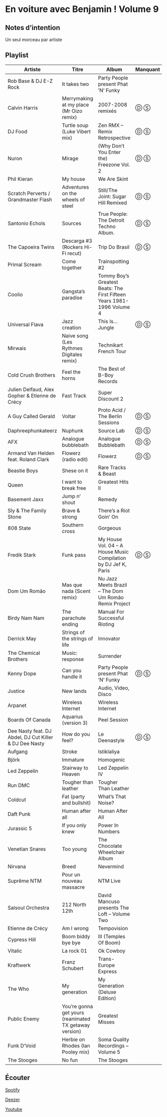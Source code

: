 # En voiture avec Benjamin ! Volume 9

## Notes d’intention

Un seul morceau par artiste

## Playlist

| Artiste                                                | Titre                                                  | Album                                                                  | Manquant |
|--------------------------------------------------------|--------------------------------------------------------|------------------------------------------------------------------------|----------|
| Rob Base & DJ E-Z Rock                                 | It takes two                                           | Party People present Phat ’N’ Funky                                    |          |
| Calvin Harris                                          | Merrymaking at my place (Mr Oizo remix)                | 2007-2008 remixés                                                      | Ⓓ Ⓢ      |
| DJ Food                                                | Turtle soup (Luke Vibert mix)                          | Zen RMX – Remix Retrospective                                          | Ⓓ Ⓢ      |
| Nuron                                                  | Mirage                                                 | (Why Don’t You Enter the) Freezone Vol. 2                              | Ⓓ Ⓢ      |
| Phil Kieran                                            | My house                                               | We Are Skint                                                           |          |
| Scratch Perverts / Grandmaster Flash                   | Adventures on the wheels of steel                      | Still/The Joint: Sugar Hill Remixed                                    | Ⓓ Ⓢ      |
| Santonio Echols                                        | Sources                                                | True People: The Detroit Techno Album.                                 | Ⓓ Ⓢ      |
| The Capoeira Twins                                     | Descarga #3 (Rockers Hi-Fi recut)                      | Trip Do Brasil                                                         | Ⓓ Ⓢ      |
| Primal Scream                                          | Come together                                          | Trainspotting #2                                                       |          |
| Coolio                                                 | Gangsta’s paradise                                     | Tommy Boy’s Greatest Beats: The First Fifteen Years 1981-1996 Volume 4 |          |
| Universal Flava                                        | Jazz creation                                          | This Is… Jungle                                                        | Ⓓ Ⓢ      |
| Mirwais                                                | Naive song (Les Rythmes Digitales remix)               | Technikart French Tour                                                 |          |
| Cold Crush Brothers                                    | Feel the horns                                         | The Best of B-Boy Records                                              |          |
| Julien Delfaud, Alex Gopher & Etienne de Crécy         | Fast Track                                             | Super Discount 2                                                       |          |
| A Guy Called Gerald                                    | Voltar                                                 | Proto Acid / The Berlin Sessions                                       | Ⓓ Ⓢ      |
| Daphreephunkateerz                                     | Nuphunk                                                | Source Lab                                                             | Ⓓ Ⓢ      |
| AFX                                                    | Analogue bubblebath                                    | Analogue Bubblebath                                                    | Ⓓ Ⓢ      |
| Armand Van Helden feat. Roland Clark                   | Flowerz (radio edit)                                   | Flowerz                                                                | Ⓓ Ⓢ      |
| Beastie Boys                                           | Shese on it                                            | Rare Tracks & Beast                                                    |          |
| Queen                                                  | I want to break free                                   | Greatest Hits II                                                       |          |
| Basement Jaxx                                          | Jump n’ shout                                          | Remedy                                                                 |          |
| Sly & The Family Stone                                 | Brave & strong                                         | There’s a Riot Goin’ On                                                |          |
| 808 State                                              | Southern cross                                         | Gorgeous                                                               |          |
| Fredik Stark                                           | Funk pass                                              | My House Vol. 04 – A House Music Compilation by DJ Jef K, Paris        | Ⓓ Ⓢ      |
| Dom Um Romão                                           | Mas que nada (Scent remix)                             | Nu Jazz Meets Brazil – The Dom Um Romão Remix Project                  |          |
| Birdy Nam Nam                                          | The parachute ending                                   | Manual For Successful Rioting                                          |          |
| Derrick May                                            | Strings of the strings of life                         | Innovator                                                              |          |
| The Chemical Brothers                                  | Music: response                                        | Surrender                                                              |          |
| Kenny Dope                                             | Can you handle it                                      | Party People present Phat ’N’ Funky                                    | Ⓓ Ⓢ      |
| Justice                                                | New lands                                              | Audio, Video, Disco                                                    |          |
| Arpanet                                                | Wireless Internet                                      | Wireless Internet                                                      |          |
| Boards Of Canada                                       | Aquarius (version 3)                                   | Peel Session                                                           |          |
| Dee Nasty feat. DJ Abdel, DJ Cut Killer & DJ Dee Nasty | How do you feel?                                       | Le Deenastyle                                                          | Ⓓ Ⓢ      |
| Aufgang                                                | Stroke                                                 | Istiklaliya                                                            |          |
| Björk                                                  | Immature                                               | Homogenic                                                              |          |
| Led Zeppelin                                           | Stairway to Heaven                                     | Led Zeppelin IV                                                        |          |
| Run DMC                                                | Tougher than leather                                   | Tougher Than Leather                                                   |          |
| Coldcut                                                | Fat (party and bullshit)                               | What’s That Noise?                                                     |          |
| Daft Punk                                              | Human after all                                        | Human After All                                                        |          |
| Jurassic 5                                             | If you only knew                                       | Power In Numbers                                                       |          |
| Venetian Snares                                        | Too young                                              | The Chocolate Wheelchair Album                                         |          |
| Nirvana                                                | Breed                                                  | Nevermind                                                              |          |
| Suprême NTM                                            | Pour un nouveau massacre                               | NTM Live                                                               |          |
| Salsoul Orchestra                                      | 212 North 12th                                         | David Mancuso presents The Loft – Volume Two                           |          |
| Etienne de Crécy                                       | Am I wrong                                             | Tempovision                                                            |          |
| Cypress Hill                                           | Boom biddy bye bye                                     | III (Temples Of Boom)                                                  |          |
| Vitalic                                                | La rock 01                                             | Ok Cowboy                                                              |          |
| Kraftwerk                                              | Franz Schubert                                         | Trans-Europe Express                                                   |          |
| The Who                                                | My generation                                          | My Generation (Deluxe Edition)                                         |          |
| Public Enemy                                           | You’re gonna get yours (reanimated TX getaway version) | Greatest Misses                                                        |          |
| Funk D’Void                                            | Herbie on Rhodes (Ian Pooley mix)                      | Soma Quality Recordings – Volume 5                                     |          |
| The Stooges                                            | No fun                                                 | The Stooges                                                            |          |

## Écouter

[Spotify](https://open.spotify.com/playlist/4yqMW6pSDS8deFlLEdNLur?si=hAaxWXpuRw2E1yFWbqcZvw)

[Deezer](https://www.deezer.com/playlist/6636525564?utm_source=deezer&utm_content=playlist-6636525564&utm_term=2684091262_1570263182&utm_medium=web)

[Youtube](https://www.youtube.com/playlist?list=PLRBsABaibTyLa-eIFRuX4QKjfCkBZnl_D)
